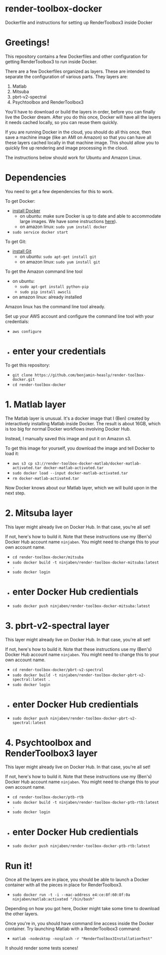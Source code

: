 # render-toolbox-docker
Dockerfile and instructions for setting up RenderToolbox3 inside Docker

# Greetings!

This repository contains a few Dockerfiles and other configuration for getting RenderToolbox3 to run inside Docker.

There are a few Dockerfiles organized as layers.  These are intended to separate the configuration of various parts.  They layers are:
 1. Matlab
 1. Mitsuba
 1. pbrt-v2-spectral
 1. Psychtoolbox and RenderToolbox3
 
You'll have to download or build the layers in order, before you can finally live the Docker dream.  After you do this once, Docker will have all the layers it needs cached locally, so you can reuse them quickly.

If you are running Docker in the cloud, you should do all this once, then save a machine image (like an AMI on Amazon) so that you can have all these layers cached locally in that machine image.  This should allow you to quickly fire up rendering and image processing in the cloud.

The instructions below should work for Ubuntu and Amazon Linux.

# Dependencies

You need to get a few dependencies for this to work.

To get Docker:
 - [install Docker](https://docs.docker.com/installation/)
   - on ubuntu: make sure Docker is up to date and able to accommodate large images.  We have some instructions [here](https://github.com/DavidBrainard/RenderToolboxDevelop/wiki/Matlab-on-Docker-and-EC2#ssh-to-ec2-instance-and-install-docker-with-support-for-large-containers)).
   - on amazon linux: `sudo yum install docker`
 - `sudo service docker start`

To get Git: 
 - [install Git](https://git-scm.com/book/en/v2/Getting-Started-Installing-Git)
   - on ubuntu: `sudo apt-get install git`
   - on amazon linux: `sudo yum install git`

To get the Amazon command line tool
 - on ubuntu:
   - `sudo apt-get install python-pip`
   - `sudo pip install awscli`
 - on amazon linux: already installed

Amazon linux has the command line tool already.

Set up your AWS account and configure the command line tool with your credentials:
 - `aws configure`
 - # enter your credentials

To get this repository:
 - `git clone https://github.com/benjamin-heasly/render-toolbox-docker.git`
 - `cd render-toolbox-docker`

# 1. Matlab layer
The Matlab layer is unusual.  It's a docker image that I (Ben) created by interactively installing Matlab inside Docker.  The result is about 16GB, which is too big for normal Docker workflows involving Docker Hub.

Instead, I manually saved this image and put it on Amazon s3.

To get this image for yourself, you download the image and tell Docker to load it:
 - `aws s3 cp s3://render-toolbox-docker-matlab/docker-matlab-activated.tar docker-matlab-activated.tar`
 - `sudo docker load --input docker-matlab-activated.tar`
 - `rm docker-matlab-activated.tar`

Now Docker knows about our Matlab layer, which we will build upon in the next step.

# 2. Mitsuba layer
This layer might already live on Docker Hub.  In that case, you're all set!

If not, here's how to build it.  Note that these instructions use my (Ben's) Docker Hub account name `ninjaben`.  You might need to change this to your own account name.
 - `cd render-toolbox-docker/mitsuba`
 - `sudo docker build -t ninjaben/render-toolbox-docker-mitsuba:latest .`
 - `sudo docker login`
 - # enter Docker Hub credientials
 - `sudo docker push ninjaben/render-toolbox-docker-mitsuba:latest`

# 3. pbrt-v2-spectral layer
This layer might already live on Docker Hub.  In that case, you're all set!

If not, here's how to build it.  Note that these instructions use my (Ben's) Docker Hub account name `ninjaben`.  You might need to change this to your own account name.
 - `cd render-toolbox-docker/pbrt-v2-spectral`
 - `sudo docker build -t ninjaben/render-toolbox-docker-pbrt-v2-spectral:latest .`
 - `sudo docker login`
 - # enter Docker Hub credientials
 - `sudo docker push ninjaben/render-toolbox-docker-pbrt-v2-spectral:latest`

# 4. Psychtoolbox and RenderToolbox3 layer
This layer might already live on Docker Hub.  In that case, you're all set!

If not, here's how to build it.  Note that these instructions use my (Ben's) Docker Hub account name `ninjaben`.  You might need to change this to your own account name.
 - `cd render-toolbox-docker/ptb-rtb`
 - `sudo docker build -t ninjaben/render-toolbox-docker-ptb-rtb:latest .`
 - `sudo docker login`
 - # enter Docker Hub credientials
 - `sudo docker push ninjaben/render-toolbox-docker-ptb-rtb:latest`

# Run it!
Once all the layers are in place, you should be able to launch a Docker container with all the pieces in place for RenderToolbox3.
 - `sudo docker run -t -i --mac-address e4:ce:8f:60:8f:0a ninjaben/matlab:activated "/bin/bash"`

Depending on how you got here, Docker might take some time to download the other layers.

Once you're in, you should have command line access inside the Docker container.  Try launching Matlab with a RenderToolbox3 command:
 - `matlab -nodesktop -nosplash -r "RenderToolbox3InstallationTest"`

It should render some tests scenes!
